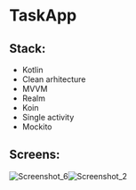 # TaskApp

## Stack:
- Kotlin
- Clean arhitecture
- MVVM
- Realm
- Koin
- Single activity
- Mockito

## Screens:

![Screenshot_6](https://user-images.githubusercontent.com/98550661/189408398-309242bd-56e7-4d0e-a112-1e40591740b8.png)![Screenshot_2](https://user-images.githubusercontent.com/98550661/189408512-4c8c448c-6645-498a-9fbf-07fc79aa14ae.png)

